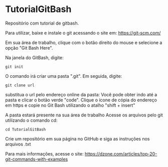 # TutorialGitBash
Repositório com tutorial de gitbash.

Para utilizar, baixe e instale o git acessando o site em:
https://git-scm.com/

Em sua área de trabalho, clique com o botão direito do mouse e selecione a opção "Git Bash Here".

Na janela do GitBash, digite:

`git init`

O comando irá criar uma pasta ".git". Em seguida, digite:

`git clone url`

substitua o url pelo endereço online da pasta: Você pode obter indo até a pasta e clicar o botão verde "code".
Clique o ícone de cópia do endereço em https e copie no Git Bash utilizando o atalho "shift + insert"

A pasta estará presente na sua área de trabalho
Acesse os arquivos pelo git utilizando o comando cd:

`cd TutorialGitBash `

Crie um repositório em sua página no GitHub e siga as instruções nos arquivos .txt

Para mais informações, acesse o site:
https://dzone.com/articles/top-20-git-commands-with-examples
